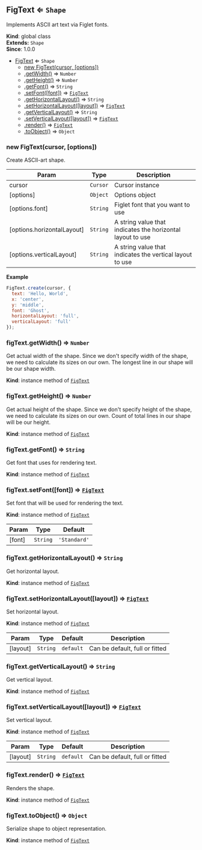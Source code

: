 <a name="FigText"></a>

## FigText ⇐ <code>Shape</code>
Implements ASCII art text via Figlet fonts.

**Kind**: global class  
**Extends:** <code>Shape</code>  
**Since**: 1.0.0  

* [FigText](#FigText) ⇐ <code>Shape</code>
    * [new FigText(cursor, [options])](#new_FigText_new)
    * [.getWidth()](#FigText+getWidth) ⇒ <code>Number</code>
    * [.getHeight()](#FigText+getHeight) ⇒ <code>Number</code>
    * [.getFont()](#FigText+getFont) ⇒ <code>String</code>
    * [.setFont([font])](#FigText+setFont) ⇒ <code>[FigText](#FigText)</code>
    * [.getHorizontalLayout()](#FigText+getHorizontalLayout) ⇒ <code>String</code>
    * [.setHorizontalLayout([layout])](#FigText+setHorizontalLayout) ⇒ <code>[FigText](#FigText)</code>
    * [.getVerticalLayout()](#FigText+getVerticalLayout) ⇒ <code>String</code>
    * [.setVerticalLayout([layout])](#FigText+setVerticalLayout) ⇒ <code>[FigText](#FigText)</code>
    * [.render()](#FigText+render) ⇒ <code>[FigText](#FigText)</code>
    * [.toObject()](#FigText+toObject) ⇒ <code>Object</code>

<a name="new_FigText_new"></a>

### new FigText(cursor, [options])
Create ASCII-art shape.


| Param | Type | Description |
| --- | --- | --- |
| cursor | <code>Cursor</code> | Cursor instance |
| [options] | <code>Object</code> | Options object |
| [options.font] | <code>String</code> | Figlet font that you want to use |
| [options.horizontalLayout] | <code>String</code> | A string value that indicates the horizontal layout to use |
| [options.verticalLayout] | <code>String</code> | A string value that indicates the vertical layout to use |

**Example**  
```js
FigText.create(cursor, {
  text: 'Hello, World',
  x: 'center',
  y: 'middle',
  font: 'Ghost',
  horizontalLayout: 'full',
  verticalLayout: 'full'
});
```
<a name="FigText+getWidth"></a>

### figText.getWidth() ⇒ <code>Number</code>
Get actual width of the shape.
Since we don't specify width of the shape, we need to calculate its sizes on our own.
The longest line in our shape will be our shape width.

**Kind**: instance method of <code>[FigText](#FigText)</code>  
<a name="FigText+getHeight"></a>

### figText.getHeight() ⇒ <code>Number</code>
Get actual height of the shape.
Since we don't specify height of the shape, we need to calculate its sizes on our own.
Count of total lines in our shape will be our height.

**Kind**: instance method of <code>[FigText](#FigText)</code>  
<a name="FigText+getFont"></a>

### figText.getFont() ⇒ <code>String</code>
Get font that uses for rendering text.

**Kind**: instance method of <code>[FigText](#FigText)</code>  
<a name="FigText+setFont"></a>

### figText.setFont([font]) ⇒ <code>[FigText](#FigText)</code>
Set font that will be used for rendering the text.

**Kind**: instance method of <code>[FigText](#FigText)</code>  

| Param | Type | Default |
| --- | --- | --- |
| [font] | <code>String</code> | <code>&#x27;Standard&#x27;</code> | 

<a name="FigText+getHorizontalLayout"></a>

### figText.getHorizontalLayout() ⇒ <code>String</code>
Get horizontal layout.

**Kind**: instance method of <code>[FigText](#FigText)</code>  
<a name="FigText+setHorizontalLayout"></a>

### figText.setHorizontalLayout([layout]) ⇒ <code>[FigText](#FigText)</code>
Set horizontal layout.

**Kind**: instance method of <code>[FigText](#FigText)</code>  

| Param | Type | Default | Description |
| --- | --- | --- | --- |
| [layout] | <code>String</code> | <code>default</code> | Can be default, full or fitted |

<a name="FigText+getVerticalLayout"></a>

### figText.getVerticalLayout() ⇒ <code>String</code>
Get vertical layout.

**Kind**: instance method of <code>[FigText](#FigText)</code>  
<a name="FigText+setVerticalLayout"></a>

### figText.setVerticalLayout([layout]) ⇒ <code>[FigText](#FigText)</code>
Set vertical layout.

**Kind**: instance method of <code>[FigText](#FigText)</code>  

| Param | Type | Default | Description |
| --- | --- | --- | --- |
| [layout] | <code>String</code> | <code>default</code> | Can be default, full or fitted |

<a name="FigText+render"></a>

### figText.render() ⇒ <code>[FigText](#FigText)</code>
Renders the shape.

**Kind**: instance method of <code>[FigText](#FigText)</code>  
<a name="FigText+toObject"></a>

### figText.toObject() ⇒ <code>Object</code>
Serialize shape to object representation.

**Kind**: instance method of <code>[FigText](#FigText)</code>  
